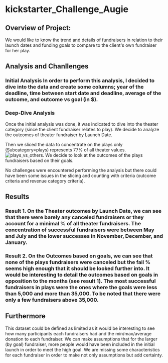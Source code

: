 # kickstarter_Challenge_Augie
## Overview of Project:
We would like to know the trend and details of fundraisers in relation to their launch dates and funding goals to compare to the client's own fundraiser for her play.

## Analysis and Chanllenges
### Initial Analysis In order to perform this analysis, I decided to dive into the data and create some columns; year of the deadline, time between start date and deadline, average of the outcome, and outcome vs goal (in $).

### Deep-Dive Analysis
Once the initial analysis was done, it was indicated to dive into the theater category (since the client fundraiser relates to play).  We decide to analyze the outcomes of theater fundraiser by Launch Date.

Then we sliced the data to concentrate on the plays only (Subcategory=plays) represents 77% of all theater values. 
![plays_vs_others](https://user-images.githubusercontent.com/75656368/195479291-a6f4da9c-e08a-4a20-af08-251d199c40cb.png).
We decide to look at the outcomes of the plays fundraisers based on their goals. 

No challenges were encountered performing the analysis but there could have been some issues in the slicing and counting with criteria (outcome criteria and revenue category criteria).

## Results
### Result 1. On the Theater outcomes by Launch Date, we can see that there were barely any canceled fundraisers or they account for a minimal % of all theater fundraisers. The concentration of successful fundraisers were between May and July and the lower successes in November, December, and January.

### Result 2. On the Outcomes based on goals, we can see that none of the plays fundraisers were canceled but the fail % seems high enough that it should be looked further into. It would be interesting to detail the outcomes based on goals in opposition to the months (see result 1). The most successful fundraisers in plays were the ones where the goals were less than 5,000 and more than 35,000. To be noted that there were only a few fundraisers above 35,000. 

## Furthermore
This dataset could be defined as limited as it would be interesting to see how many participants each fundraisers had and the min/max/average donation to each fundraiser. We can make assumptions that for the larger (by goal) fundraiser, more people would have been included in the initial launch in order to meet the high goal. 
We are missing some characteristics for each fundraiser in order to make not only assumptions but add certainty. 
